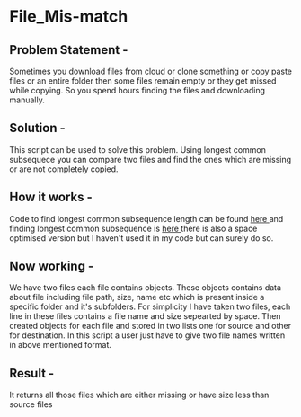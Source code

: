# File_Mis-match
<h2>Problem Statement - </h2>
Sometimes you download files from cloud or clone something or copy paste files or an entire folder then some files remain empty or they get missed while copying.
So you spend hours finding the files and downloading manually.

<h2>Solution - </h2>
This script can be used to solve this problem. Using longest common subsequece you can compare two files and find the ones which are missing or are not completely copied.

<h2>How it works - </h2>
Code to find longest common subsequence length can be found <a href = "https://www.geeksforgeeks.org/longest-common-subsequence-dp-4/"> here </a>
and finding longest common subsequence is <a href = "https://www.geeksforgeeks.org/printing-longest-common-subsequence/">here </a>
there is also a space optimised version but I haven't used it in my code but can surely do so.

<h2>Now working - </h2>
We have two files each file contains objects. These objects contains data about file including file path, size, name etc which is present inside a specific folder and it's subfolders.
For simplicity I have taken two files, each line in these files contains a file name and size sepearted by space.
Then created objects for each file and stored in two lists one for source and other for destination.
In this script a user just have to give two file names written in above mentioned format.

<h2>Result - </h2>
It returns all those files which are either missing or have size less than source files

